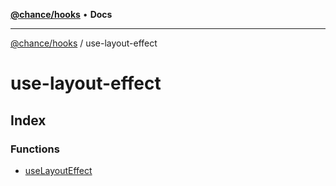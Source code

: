 [**@chance/hooks**](../README.md) • **Docs**

***

[@chance/hooks](../modules.md) / use-layout-effect

# use-layout-effect

## Index

### Functions

- [useLayoutEffect](functions/useLayoutEffect.md)
